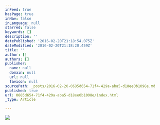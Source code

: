 ```yaml
---
inFeed: true
hasPage: true
inNav: false
inLanguage: null
starred: false
keywords: []
description: ''
datePublished: '2016-02-20T21:18:54.075Z'
dateModified: '2016-02-20T21:18:20.459Z'
title: ''
author: []
authors: []
publisher:
  name: null
  domain: null
  url: null
  favicon: null
sourcePath: _posts/2016-02-20-0685d654-71f4-429a-aba5-d18ee0b1098e.md
published: true
url: 0685d654-71f4-429a-aba5-d18ee0b1098e/index.html
_type: Article

---
```

![](https://the-grid-user-content.s3-us-west-2.amazonaws.com/e1e149d1-a535-46b3-9a01-1660d523045d.jpg)